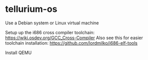 # tellurium-os

Use a Debian system or Linux virtual machine

Setup up the i686 cross compiler toolchain: https://wiki.osdev.org/GCC_Cross-Compiler
Also see this for easier toolchain installation: https://github.com/lordmilko/i686-elf-tools

Install QEMU